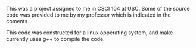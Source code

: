 This was a project assigned to me in CSCI 104 at USC. 
Some of the source code was provided to me by my professor
which is indicated in the coments. 

This code was constructed for a linux opperating system, and make currently
uses g++ to compile the code.  